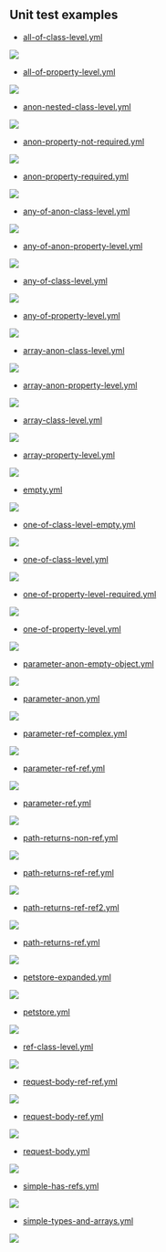 ## Unit test examples

* [all-of-class-level.yml](./src/test/resources/inputs/all-of-class-level.yml)

<img src="./src/test/resources/outputs/all-of-class-level.puml.svg"/>

* [all-of-property-level.yml](./src/test/resources/inputs/all-of-property-level.yml)

<img src="./src/test/resources/outputs/all-of-property-level.puml.svg"/>

* [anon-nested-class-level.yml](./src/test/resources/inputs/anon-nested-class-level.yml)

<img src="./src/test/resources/outputs/anon-nested-class-level.puml.svg"/>

* [anon-property-not-required.yml](./src/test/resources/inputs/anon-property-not-required.yml)

<img src="./src/test/resources/outputs/anon-property-not-required.puml.svg"/>

* [anon-property-required.yml](./src/test/resources/inputs/anon-property-required.yml)

<img src="./src/test/resources/outputs/anon-property-required.puml.svg"/>

* [any-of-anon-class-level.yml](./src/test/resources/inputs/any-of-anon-class-level.yml)

<img src="./src/test/resources/outputs/any-of-anon-class-level.puml.svg"/>

* [any-of-anon-property-level.yml](./src/test/resources/inputs/any-of-anon-property-level.yml)

<img src="./src/test/resources/outputs/any-of-anon-property-level.puml.svg"/>

* [any-of-class-level.yml](./src/test/resources/inputs/any-of-class-level.yml)

<img src="./src/test/resources/outputs/any-of-class-level.puml.svg"/>

* [any-of-property-level.yml](./src/test/resources/inputs/any-of-property-level.yml)

<img src="./src/test/resources/outputs/any-of-property-level.puml.svg"/>

* [array-anon-class-level.yml](./src/test/resources/inputs/array-anon-class-level.yml)

<img src="./src/test/resources/outputs/array-anon-class-level.puml.svg"/>

* [array-anon-property-level.yml](./src/test/resources/inputs/array-anon-property-level.yml)

<img src="./src/test/resources/outputs/array-anon-property-level.puml.svg"/>

* [array-class-level.yml](./src/test/resources/inputs/array-class-level.yml)

<img src="./src/test/resources/outputs/array-class-level.puml.svg"/>

* [array-property-level.yml](./src/test/resources/inputs/array-property-level.yml)

<img src="./src/test/resources/outputs/array-property-level.puml.svg"/>

* [empty.yml](./src/test/resources/inputs/empty.yml)

<img src="./src/test/resources/outputs/empty.puml.svg"/>

* [one-of-class-level-empty.yml](./src/test/resources/inputs/one-of-class-level-empty.yml)

<img src="./src/test/resources/outputs/one-of-class-level-empty.puml.svg"/>

* [one-of-class-level.yml](./src/test/resources/inputs/one-of-class-level.yml)

<img src="./src/test/resources/outputs/one-of-class-level.puml.svg"/>

* [one-of-property-level-required.yml](./src/test/resources/inputs/one-of-property-level-required.yml)

<img src="./src/test/resources/outputs/one-of-property-level-required.puml.svg"/>

* [one-of-property-level.yml](./src/test/resources/inputs/one-of-property-level.yml)

<img src="./src/test/resources/outputs/one-of-property-level.puml.svg"/>

* [parameter-anon-empty-object.yml](./src/test/resources/inputs/parameter-anon-empty-object.yml)

<img src="./src/test/resources/outputs/parameter-anon-empty-object.puml.svg"/>

* [parameter-anon.yml](./src/test/resources/inputs/parameter-anon.yml)

<img src="./src/test/resources/outputs/parameter-anon.puml.svg"/>

* [parameter-ref-complex.yml](./src/test/resources/inputs/parameter-ref-complex.yml)

<img src="./src/test/resources/outputs/parameter-ref-complex.puml.svg"/>

* [parameter-ref-ref.yml](./src/test/resources/inputs/parameter-ref-ref.yml)

<img src="./src/test/resources/outputs/parameter-ref-ref.puml.svg"/>

* [parameter-ref.yml](./src/test/resources/inputs/parameter-ref.yml)

<img src="./src/test/resources/outputs/parameter-ref.puml.svg"/>

* [path-returns-non-ref.yml](./src/test/resources/inputs/path-returns-non-ref.yml)

<img src="./src/test/resources/outputs/path-returns-non-ref.puml.svg"/>

* [path-returns-ref-ref.yml](./src/test/resources/inputs/path-returns-ref-ref.yml)

<img src="./src/test/resources/outputs/path-returns-ref-ref.puml.svg"/>

* [path-returns-ref-ref2.yml](./src/test/resources/inputs/path-returns-ref-ref2.yml)

<img src="./src/test/resources/outputs/path-returns-ref-ref2.puml.svg"/>

* [path-returns-ref.yml](./src/test/resources/inputs/path-returns-ref.yml)

<img src="./src/test/resources/outputs/path-returns-ref.puml.svg"/>

* [petstore-expanded.yml](./src/test/resources/inputs/petstore-expanded.yml)

<img src="./src/test/resources/outputs/petstore-expanded.puml.svg"/>

* [petstore.yml](./src/test/resources/inputs/petstore.yml)

<img src="./src/test/resources/outputs/petstore.puml.svg"/>

* [ref-class-level.yml](./src/test/resources/inputs/ref-class-level.yml)

<img src="./src/test/resources/outputs/ref-class-level.puml.svg"/>

* [request-body-ref-ref.yml](./src/test/resources/inputs/request-body-ref-ref.yml)

<img src="./src/test/resources/outputs/request-body-ref-ref.puml.svg"/>

* [request-body-ref.yml](./src/test/resources/inputs/request-body-ref.yml)

<img src="./src/test/resources/outputs/request-body-ref.puml.svg"/>

* [request-body.yml](./src/test/resources/inputs/request-body.yml)

<img src="./src/test/resources/outputs/request-body.puml.svg"/>

* [simple-has-refs.yml](./src/test/resources/inputs/simple-has-refs.yml)

<img src="./src/test/resources/outputs/simple-has-refs.puml.svg"/>

* [simple-types-and-arrays.yml](./src/test/resources/inputs/simple-types-and-arrays.yml)

<img src="./src/test/resources/outputs/simple-types-and-arrays.puml.svg"/>